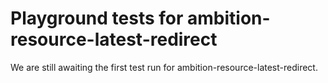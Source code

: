 # Playground tests for ambition-resource-latest-redirect
We are still awaiting the first test run for ambition-resource-latest-redirect.

